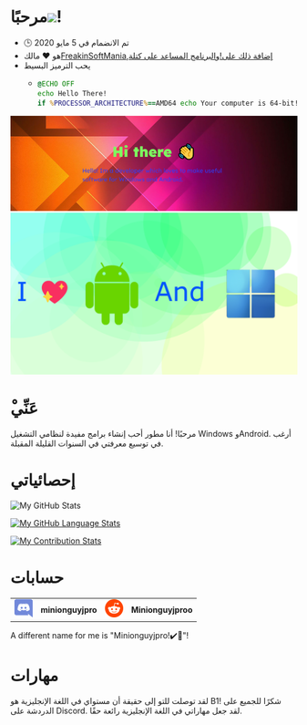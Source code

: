 # مرحبًا<img src="https://media.tenor.com/images/822fb670841c6f6582fefbb82e338a50/tenor.gif" width="30px">!

-   🕒 تم الانضمام في 5 مايو 2020
-   هو ❤️ مالك[FreakinSoftMania](https://github.com/FreakinSoftMania),[إضافة ذلك على!](https://github.com/Adding-That-On)و[البرنامج المساعد على كتلة](https://github.com/Pluging-it-on-block)
-   يحب الترميز البسيط
    -   ```bat
        @ECHO OFF
        echo Hello There!
        if %PROCESSOR_ARCHITECTURE%==AMD64 echo Your computer is 64-bit!
        ```

![Welcome!](./img/welcome-message.png)![I love Android and Windows!](./img/android-and-windows-fan.png)

# ْعَنِّي

مرحبًا! أنا مطور أحب إنشاء برامج مفيدة لنظامي التشغيل Windows وAndroid. أرغب في توسيع معرفتي في السنوات القليلة المقبلة.

# إحصائياتي

![My GitHub Stats](https://github-readme-stats.vercel.app/api/?username=Minionguyjpro&count_private=true&theme=react&showicons=true)

[![My GitHub Language Stats](https://github-readme-stats.vercel.app/api/top-langs/?username=Minionguyjpro&langs_count=5&theme=react)](<>)

[![My Contribution Stats](https://github-contribution-stats.vercel.app/api/?username=Minionguyjpro)](https://github.com/Minionguyjpro/github-contribution-stats/)

# حسابات

<table>
  <tr>
    <td align="left"><img src="./img/discord.svg" alt="minionguyjpro" width="32" height="32"/></td><th>minionguyjpro</th>
    <td align="left"><img src="./img/reddit.svg" alt="Minionguyjproo" width="32" height="32"/></td><th>Minionguyjproo</th>
  </tr>
</table>
A different name for me is "Minionguyjpro!✔️👏"!

# مهارات

لقد توصلت للتو إلى حقيقة أن مستواي في اللغة الإنجليزية هو B1! شكرًا للجميع على الدردشة على Discord. لقد جعل مهاراتي في اللغة الإنجليزية رائعة حقًا.
